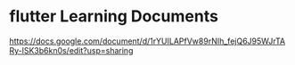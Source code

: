 # flutter Learning Documents

https://docs.google.com/document/d/1rYUILAPfVw89rNIh_fejQ6J95WJrTARy-lSK3b6kn0s/edit?usp=sharing
